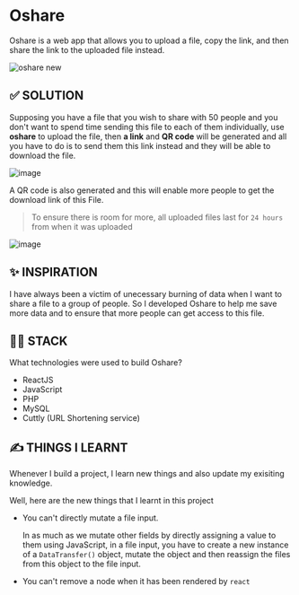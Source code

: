 # Oshare

Oshare is a web app that allows you to upload a file, copy the link, and then share the link to the uploaded file instead.

![oshare new](https://user-images.githubusercontent.com/68190998/206370440-f0addbd1-f53c-4173-b998-e46fa75176e8.png)

## ✅ SOLUTION

Supposing you have a file that you wish to share with 50 people and you don't want to spend time sending this file to each of them individually, 
use **oshare** to upload the file, then **a link** and **QR code** will be generated and all you have to do is to send them this link instead and they will be able to download the file.

![image](https://user-images.githubusercontent.com/68190998/206370358-91d923a8-46a0-4697-b33a-8dd3975b1116.png)

A QR code is also generated and this will enable more people to get the download link of this File.

> To ensure there is room for more, all uploaded files last for `24 hours` from when it was uploaded

![image](https://user-images.githubusercontent.com/68190998/206371600-20cfe799-a87f-41ce-8507-6d82a9e81b06.png)

## ✨ INSPIRATION 

I have always been a victim of unecessary burning of data when I want to share a file to a group of people. 
So I developed Oshare to help me save more data and to ensure that more people can get access to this file.

## 🐱‍👤 STACK

What technologies were used to build Oshare?

- ReactJS
- JavaScript
- PHP
- MySQL
- Cuttly (URL Shortening service)

## ✍ THINGS I LEARNT

Whenever I build a project, I learn new things and also update my exisiting knowledge.

Well, here are the new things that I learnt in this project

- You can't directly mutate a file input. 
 
    In as much as we mutate other fields by directly assigning a value to them using JavaScript, in a file input, you have to create a new instance of a `DataTransfer()` object, mutate the object and then reassign the files from this object to the file input.

- You can't remove a node when it has been rendered by `react`
  